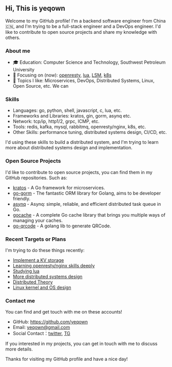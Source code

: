 ## Hi, This is yeqown

Welcome to my GitHub profile! I'm a backend software engineer from China 🇨🇳, and I'm trying to be a full-stack engineer and a DevOps engineer. I'd like to contribute to open source projects and share my knowledge with others.

### About me

- 🎓 Education: Computer Science and Technology, Southwest Petroleum University
- 🌱 Focusing on (now): [openresty](#), [lua](#), [LSM](#), [k8s](#)
- 💬 Topics I like: Microservices, DevOps, Distributed Systems, Linux, Open Source, etc. We can 

### Skills

- Languages: go, python, shell, javascript, c, lua, etc.
- Frameworks and Libraries: kratos, gin, gorm, asynq etc.
- Network: tcp/ip, http1/2, grpc, ICMP, etc.
- Tools: redis, kafka, mysql, rabbitmq, openresty/nginx, k8s, etc.
- Other Skills: performance tuning, distributed systems design, CI/CD, etc.

I'd using these skills to build a distributed system, and I'm trying to learn more about distributed systems design and implementation.

### Open Source Projects

I'd like to contribute to open source projects, you can find them in my GitHub repositories. Such as:

- [kratos](https://github.com/go-kratos/kratos) - A Go framework for microservices.
- [go-gorm](https://github.com/go-gorm) - The fantastic ORM library for Golang, aims to be developer friendly.
- [asynq](https://github.com/hibiken/asynq) - Asynq: simple, reliable, and efficient distributed task queue in Go.
- [gocache](https://github.com/eko/gocache) - A complete Go cache library that brings you multiple ways of managing your caches.
- [go-qrcode](https://github.com/yeqown/go-qrcode) - A golang lib to generate QRCode.

### Recent Targets or Plans

I'm trying to do these things recently:

- [Implement a KV storage](https://github.com/yeqown/enchanted-sleeve)
- [Learning openresty/nginx skills deeply](https://openresty.org/en/)
- [Studying lua](https://github.com/yeqown/playground/tree/master/lua)
- [More distributed systems design](#)
- [Distributed Theory](#)
- [Linux kernel and OS design](#)

### Contact me

You can find and get touch with me on these accounts!

- GitHub: https://github.com/yeqown
- Email: yeqown@gmail.com
- Social Contact：[twitter](https://twitter.com/yeqown), [TG](https://t.me/yeqown)

If you interested in my projects, you can get in touch with me to discuss more details.

Thanks for visiting my GitHub profile and have a nice day!
